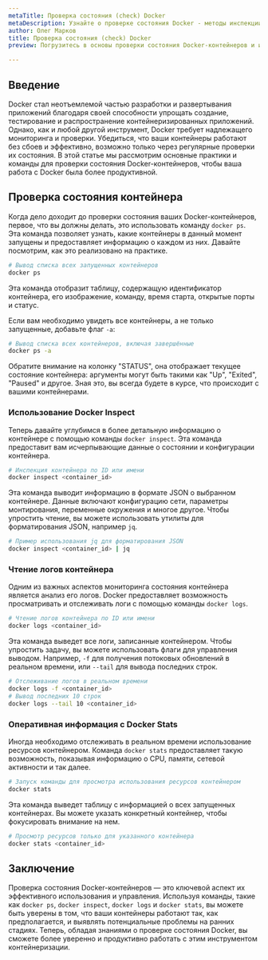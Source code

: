 ```yaml
---
metaTitle: Проверка состояния (сheck) Docker
metaDescription: Узнайте о проверке состояния Docker - методы инспекции контейнеров и их статус - проверка логов и использование команд CLI для мониторинга
author: Олег Марков
title: Проверка состояния (сheck) Docker
preview: Погрузитесь в основы проверки состояния Docker-контейнеров и изучите лучшие практики для мониторинга их производительности и статус

---
```


## Введение

Docker стал неотъемлемой частью разработки и развертывания приложений благодаря своей способности упрощать создание, тестирование и распространение контейнеризированных приложений. Однако, как и любой другой инструмент, Docker требует надлежащего мониторинга и проверки. Убедиться, что ваши контейнеры работают без сбоев и эффективно, возможно только через регулярные проверки их состояния. В этой статье мы рассмотрим основные практики и команды для проверки состояния Docker-контейнеров, чтобы ваша работа с Docker была более продуктивной.

## Проверка состояния контейнера

Когда дело доходит до проверки состояния ваших Docker-контейнеров, первое, что вы должны делать, это использовать команду `docker ps`. Эта команда позволяет узнать, какие контейнеры в данный момент запущены и предоставляет информацию о каждом из них. Давайте посмотрим, как это реализовано на практике.

```bash
# Вывод списка всех запущенных контейнеров
docker ps
```

Эта команда отобразит таблицу, содержащую идентификатор контейнера, его изображение, команду, время старта, открытые порты и статус.

Если вам необходимо увидеть все контейнеры, а не только запущенные, добавьте флаг `-a`:

```bash
# Вывод списка всех контейнеров, включая завершённые
docker ps -a
```

Обратите внимание на колонку "STATUS", она отображает текущее состояние контейнера: аргументы могут быть такими как "Up", "Exited", "Paused" и другое. Зная это, вы всегда будете в курсе, что происходит с вашими контейнерами.

### Использование Docker Inspect

Теперь давайте углубимся в более детальную информацию о контейнере с помощью команды `docker inspect`. Эта команда предоставит вам исчерпывающие данные о состоянии и конфигурации контейнера.

```bash
# Инспекция контейнера по ID или имени
docker inspect <container_id>
```

Эта команда выводит информацию в формате JSON о выбранном контейнере. Данные включают конфигурацию сети, параметры монтирования, переменные окружения и многое другое. Чтобы упростить чтение, вы можете использовать утилиты для форматирования JSON, например `jq`.

```bash
# Пример использования jq для форматирования JSON
docker inspect <container_id> | jq
```

### Чтение логов контейнера

Одним из важных аспектов мониторинга состояния контейнера является анализ его логов. Docker предоставляет возможность просматривать и отслеживать логи с помощью команды `docker logs`.

```bash
# Чтение логов контейнера по ID или имени
docker logs <container_id>
```

Эта команда выведет все логи, записанные контейнером. Чтобы упростить задачу, вы можете использовать флаги для управления выводом. Например, `-f` для получения потоковых обновлений в реальном времени, или `--tail` для вывода последних строк.

```bash
# Отслеживание логов в реальном времени
docker logs -f <container_id>
# Вывод последних 10 строк
docker logs --tail 10 <container_id>
```

### Оперативная информация с Docker Stats

Иногда необходимо отслеживать в реальном времени использование ресурсов контейнером. Команда `docker stats` предоставляет такую возможность, показывая информацию о CPU, памяти, сетевой активности и так далее.

```bash
# Запуск команды для просмотра использования ресурсов контейнером
docker stats
```

Эта команда выведет таблицу с информацией о всех запущенных контейнерах. Вы можете указать конкретный контейнер, чтобы фокусировать внимание на нем.

```bash
# Просмотр ресурсов только для указанного контейнера
docker stats <container_id>
```

## Заключение

Проверка состояния Docker-контейнеров — это ключевой аспект их эффективного использования и управления. Используя команды, такие как `docker ps`, `docker inspect`, `docker logs` и `docker stats`, вы можете быть уверены в том, что ваши контейнеры работают так, как предполагается, и выявлять потенциальные проблемы на ранних стадиях. Теперь, обладая знаниями о проверке состояния Docker, вы сможете более уверенно и продуктивно работать с этим инструментом контейнеризации.